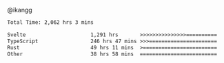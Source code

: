 @ikangg
<!--START_SECTION:waka-->

```txt
Total Time: 2,062 hrs 3 mins

Svelte                     1,291 hrs       >>>>>>>>>>>>>>>==========   61.45 %
TypeScript                 246 hrs 47 mins >>>======================   11.75 %
Rust                       49 hrs 11 mins  >========================   02.34 %
Other                      38 hrs 58 mins  =========================   01.85 %
```

<!--END_SECTION:waka-->

